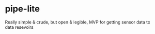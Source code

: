 pipe-lite
=========

Really simple &amp; crude, but open &amp; legible, MVP for getting sensor data to data resevoirs
